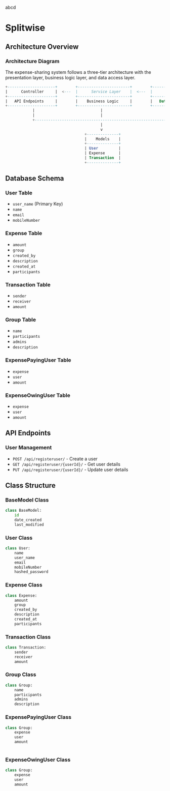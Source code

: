 abcd
# Splitwise

## Architecture Overview

### Architecture Diagram

The expense-sharing system follows a three-tier architecture with the presentation layer, business logic layer, and data access layer.

```sql
+---------------------+        +-----------------------+        +------------------------+
|      Controller     |  <---  |      Service Layer    |  <---  |       Data Access      |
+---------------------+        +-----------------------+        +------------------------+
|   API Endpoints     |        |    Business Logic     |        |   Database Queries     |
+---------------------+        +-----------------------+        +------------------------+
            |                             |                                 |
            |                             |                                 |
            +-------------------------------------------------------------+
                                          |
                                          v
                                   +--------------+
                                   |    Models    |
                                   +--------------+
                                   | User         |
                                   | Expense      |
                                   | Transaction  |
                                   +--------------+


```

## Database Schema

### User Table

- `user_name` (Primary Key)
- `name`
- `email`
- `mobileNumber`

### Expense Table

- `amount` 
- `group`
- `created_by`
- `description` 
- `created_at` 
- `participants`

### Transaction Table

- `sender` 
- `receiver` 
- `amount`

### Group Table

- `name`
- `participants` 
- `admins`
- `description`

### ExpensePayingUser Table

- `expense`
- `user` 
- `amount`

### ExpenseOwingUser Table

- `expense` 
- `user` 
- `amount`



## API Endpoints

### User Management

- `POST /api/registeruser/` - Create a user
- `GET /api/registeruser/{userId}/` - Get user details
- `PUT /api/registeruser/{userId}/` - Update user details



## Class Structure

### BaseModel Class

```python
class BaseModel:
    id
    date_created
    last_modified
``` 

### User Class

```python
class User:
    name
    user_name
    email
    mobileNumber
    hashed_password
```
### Expense Class

```python
class Expense:
    amount
    group
    created_by
    description
    created_at
    participants
```
### Transaction Class

```python
class Transaction:
    sender
    receiver
    amount
```
### Group Class

```python
class Group:
    name
    participants
    admins
    description
```

### ExpensePayingUser Class

```python
class Group:
    expense
    user
    amount
    
```
### ExpenseOwingUser Class

```python
class Group:
    expense
    user
    amount
    
```
